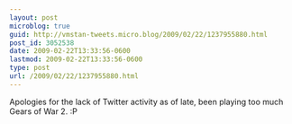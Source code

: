 ```yaml
---
layout: post
microblog: true
guid: http://vmstan-tweets.micro.blog/2009/02/22/1237955880.html
post_id: 3052538
date: 2009-02-22T13:33:56-0600
lastmod: 2009-02-22T13:33:56-0600
type: post
url: /2009/02/22/1237955880.html
---
```

Apologies for the lack of Twitter activity as of late, been playing too much Gears of War 2. :P
